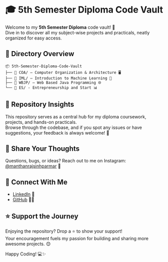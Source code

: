 # 🎓 5th Semester Diploma Code Vault
Welcome to my **5th Semester Diploma** code vault! 🚀  
Dive in to discover all my subject-wise projects and practicals, neatly organized for easy access.

## 📂 Directory Overview

```
📦 5th-Semester-Diploma-Code-Vault
├── 📁 COA/ – Computer Organization & Architecture 🖥️
├── 📁 IML/ – Introduction to Machine Learning 🤖
├── 📁 WBJP/ – Web Based Java Programming 🌐
└── 📁 ES/ - Entrepreneurship and Start 📊
```

## 📌 Repository Insights
This repository serves as a central hub for my diploma coursework, projects, and hands-on practicals.  
Browse through the codebase, and if you spot any issues or have suggestions, your feedback is always welcome! 🐛

## 💬 Share Your Thoughts
Questions, bugs, or ideas? Reach out to me on Instagram: [@manthanrajsinhparmar](https://instagram.com/manthanrajsinhparmar) 💬

## 🚀 Connect With Me
- [LinkedIn](https://www.linkedin.com/in/manthanrajsinh-parmar-1b4637275?utm_source=share&utm_campaign=share_via&utm_content=profile&utm_medium=android_app) 🔗
- [GitHub](https://github.com/ParmarManthanrajsinh) 🐱‍💻

## ⭐️ Support the Journey
Enjoying the repository? Drop a ⭐️ to show your support!  
Your encouragement fuels my passion for building and sharing more awesome projects. 😊

Happy Coding! 💻✨
